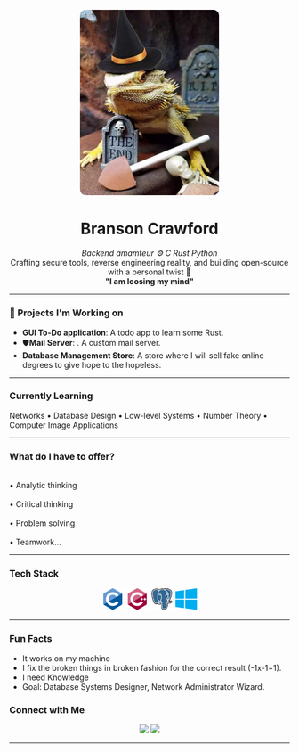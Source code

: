<p align="center">
  <img src="assets/icon.png" width="250" style="max-width: 100%; height: auto; border-radius: 10px;" alt="Mr High Noon">
</p>

<h1 align="center"> Branson Crawford </h1>

<p align="center">
  <em>Backend amamteur ⚙️ C Rust Python</em><br>
  Crafting secure tools, reverse engineering reality, and building open-source with a personal twist 🧠<br>
  <strong>"I am loosing my mind" </strong>
</p>

---

### 🧠 Projects I'm Working on

- **GUI To-Do application**: A todo app to learn some Rust.  
- 🛡**Mail Server**: . A custom mail server.
- **Database Management Store**: A store where I will sell fake online degrees to give hope to the hopeless.

---

### Currently Learning
Networks • Database Design • Low-level Systems • Number Theory • Computer Image Applications 

---

### What do I have to offer?
  
  <br>• Analytic thinking </br>
  <br>• Critical thinking </br>
  <br>• Problem solving </br>
  <br>• Teamwork... </br>

---

### Tech Stack

<p align="center">
  <img src="assets/c.svg" height="40" alt="C" />
  <img src="assets/cpp.svg" height="40" alt="C++" />
  <img src="assets/postgreSQL.svg" height="40" alt="PostgreSQL" />
  <img src="assets/windows.svg" height="40" alt="Windows" />
</p>


---

### Fun Facts

- It works on my machine
- I fix the broken things in broken fashion for the correct result (-1x-1=1).  
- I need Knowledge  
- Goal: Database Systems Designer, Network Administrator Wizard.


### Connect with Me

<p align="center">
  <a href="mailto:bransonancrawford@gmail.com"><img src="https://img.shields.io/badge/-Email-000?&logo=gmail&logoColor=white" /></a>
  <a href="https://github.com/BransonCr"><img src="https://img.shields.io/badge/-Portfolio-000?&logo=githubpages&logoColor=white" /></a>
</p>

---
